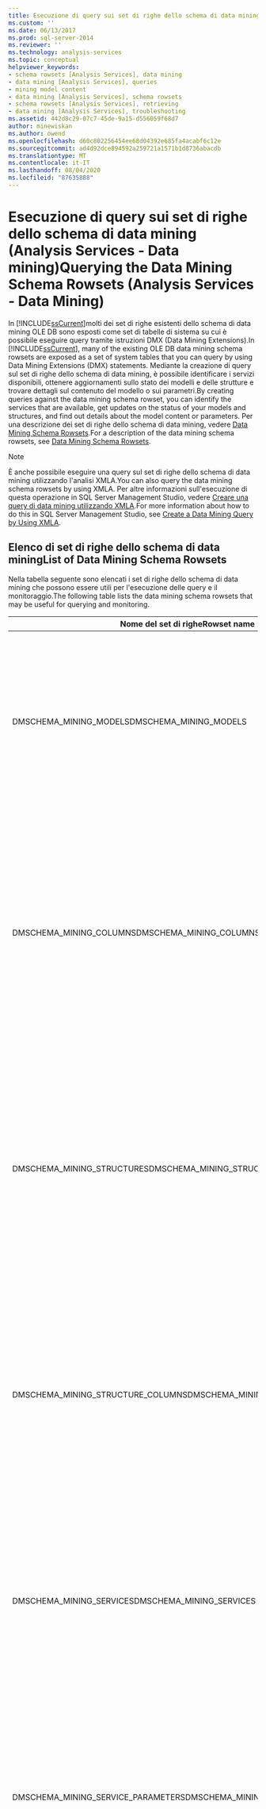 ```yaml
---
title: Esecuzione di query sui set di righe dello schema di data mining (Analysis Services-Data mining) | Microsoft Docs
ms.custom: ''
ms.date: 06/13/2017
ms.prod: sql-server-2014
ms.reviewer: ''
ms.technology: analysis-services
ms.topic: conceptual
helpviewer_keywords:
- schema rowsets [Analysis Services], data mining
- data mining [Analysis Services], queries
- mining model content
- data mining [Analysis Services], schema rowsets
- schema rowsets [Analysis Services], retrieving
- data mining [Analysis Services], troubleshooting
ms.assetid: 442d8c29-07c7-45de-9a15-d556059f68d7
author: minewiskan
ms.author: owend
ms.openlocfilehash: d60c802256454ee68d04392e685fa4acabf6c12e
ms.sourcegitcommit: ad4d92dce894592a259721a1571b1d8736abacdb
ms.translationtype: MT
ms.contentlocale: it-IT
ms.lasthandoff: 08/04/2020
ms.locfileid: "87635888"
---
```

# <a name="querying-the-data-mining-schema-rowsets-analysis-services---data-mining"></a><span data-ttu-id="f5dbb-102">Esecuzione di query sui set di righe dello schema di data mining (Analysis Services - Data mining)</span><span class="sxs-lookup"><span data-stu-id="f5dbb-102">Querying the Data Mining Schema Rowsets (Analysis Services - Data Mining)</span></span>
  <span data-ttu-id="f5dbb-103">In [!INCLUDE[ssCurrent](../../includes/sscurrent-md.md)]molti dei set di righe esistenti dello schema di data mining OLE DB sono esposti come set di tabelle di sistema su cui è possibile eseguire query tramite istruzioni DMX (Data Mining Extensions).</span><span class="sxs-lookup"><span data-stu-id="f5dbb-103">In [!INCLUDE[ssCurrent](../../includes/sscurrent-md.md)], many of the existing OLE DB data mining schema rowsets are exposed as a set of system tables that you can query by using Data Mining Extensions (DMX) statements.</span></span> <span data-ttu-id="f5dbb-104">Mediante la creazione di query sul set di righe dello schema di data mining, è possibile identificare i servizi disponibili, ottenere aggiornamenti sullo stato dei modelli e delle strutture e trovare dettagli sul contenuto del modello o sui parametri.</span><span class="sxs-lookup"><span data-stu-id="f5dbb-104">By creating queries against the data mining schema rowset, you can identify the services that are available, get updates on the status of your models and structures, and find out details about the model content or parameters.</span></span> <span data-ttu-id="f5dbb-105">Per una descrizione dei set di righe dello schema di data mining, vedere [Data Mining Schema Rowsets](../../relational-databases/native-client-ole-db-rowsets/rowsets.md).</span><span class="sxs-lookup"><span data-stu-id="f5dbb-105">For a description of the data mining schema rowsets, see [Data Mining Schema Rowsets](../../relational-databases/native-client-ole-db-rowsets/rowsets.md).</span></span>  
  
> [!NOTE]  
>  <span data-ttu-id="f5dbb-106">È anche possibile eseguire una query sul set di righe dello schema di data mining utilizzando l'analisi XMLA.</span><span class="sxs-lookup"><span data-stu-id="f5dbb-106">You can also query the data mining schema rowsets by using XMLA.</span></span> <span data-ttu-id="f5dbb-107">Per altre informazioni sull'esecuzione di questa operazione in SQL Server Management Studio, vedere [Creare una query di data mining utilizzando XMLA](create-a-data-mining-query-by-using-xmla.md).</span><span class="sxs-lookup"><span data-stu-id="f5dbb-107">For more information about how to do this in SQL Server Management Studio, see [Create a Data Mining Query by Using XMLA](create-a-data-mining-query-by-using-xmla.md).</span></span>  
  
## <a name="list-of-data-mining-schema-rowsets"></a><span data-ttu-id="f5dbb-108">Elenco di set di righe dello schema di data mining</span><span class="sxs-lookup"><span data-stu-id="f5dbb-108">List of Data Mining Schema Rowsets</span></span>  
 <span data-ttu-id="f5dbb-109">Nella tabella seguente sono elencati i set di righe dello schema di data mining che possono essere utili per l'esecuzione delle query e il monitoraggio.</span><span class="sxs-lookup"><span data-stu-id="f5dbb-109">The following table lists the data mining schema rowsets that may be useful for querying and monitoring.</span></span>  
  
|<span data-ttu-id="f5dbb-110">Nome del set di righe</span><span class="sxs-lookup"><span data-stu-id="f5dbb-110">Rowset name</span></span>|<span data-ttu-id="f5dbb-111">Descrizione</span><span class="sxs-lookup"><span data-stu-id="f5dbb-111">Description</span></span>|  
|-----------------|-----------------|  
|<span data-ttu-id="f5dbb-112">DMSCHEMA_MINING_MODELS</span><span class="sxs-lookup"><span data-stu-id="f5dbb-112">DMSCHEMA_MINING_MODELS</span></span>|<span data-ttu-id="f5dbb-113">Elenca tutti i modelli di data mining nel contesto corrente.</span><span class="sxs-lookup"><span data-stu-id="f5dbb-113">Lists all mining models in the current context.</span></span><br /><br /> <span data-ttu-id="f5dbb-114">Include informazioni quali la data di creazione, i parametri utilizzati per creare il modello e la dimensione del set di training.</span><span class="sxs-lookup"><span data-stu-id="f5dbb-114">Includes such information as the date created, parameters used to create the model, and the size of the training set.</span></span>|  
|<span data-ttu-id="f5dbb-115">DMSCHEMA_MINING_COLUMNS</span><span class="sxs-lookup"><span data-stu-id="f5dbb-115">DMSCHEMA_MINING_COLUMNS</span></span>|<span data-ttu-id="f5dbb-116">Elenca tutte le colonne utilizzate nei modelli di data mining nel contesto corrente.</span><span class="sxs-lookup"><span data-stu-id="f5dbb-116">Lists all columns used in mining models in the current context.</span></span><br /><br /> <span data-ttu-id="f5dbb-117">Le informazioni specificano il mapping a una colonna di origine della struttura di data mining, il tipo di dati, la precisione e le funzioni di stima che possono essere utilizzate con la colonna.</span><span class="sxs-lookup"><span data-stu-id="f5dbb-117">Information includes mapping to mining structure source column, data type, precision, and prediction functions that can be used with the column.</span></span>|  
|<span data-ttu-id="f5dbb-118">DMSCHEMA_MINING_STRUCTURES</span><span class="sxs-lookup"><span data-stu-id="f5dbb-118">DMSCHEMA_MINING_STRUCTURES</span></span>|<span data-ttu-id="f5dbb-119">Elenca tutte le strutture di data mining nel contesto corrente.</span><span class="sxs-lookup"><span data-stu-id="f5dbb-119">Lists all mining structure in the current context.</span></span><br /><br /> <span data-ttu-id="f5dbb-120">Le informazioni specificano se la struttura viene popolata, la data dell'ultima elaborazione della struttura e la definizione del set di dati di controllo per la struttura, se disponibile.</span><span class="sxs-lookup"><span data-stu-id="f5dbb-120">Information includes whether the structure is populated, the date the structure was last processed, and the definition of the holdout data set for the structure, if any.</span></span>|  
|<span data-ttu-id="f5dbb-121">DMSCHEMA_MINING_STRUCTURE_COLUMNS</span><span class="sxs-lookup"><span data-stu-id="f5dbb-121">DMSCHEMA_MINING_STRUCTURE_COLUMNS</span></span>|<span data-ttu-id="f5dbb-122">Elenca tutte le colonne utilizzate nelle strutture di data mining nel contesto corrente.</span><span class="sxs-lookup"><span data-stu-id="f5dbb-122">Lists all columns used in mining structures in the current context.</span></span><br /><br /> <span data-ttu-id="f5dbb-123">Le informazioni specificano il tipo di contenuto e il tipo di dati, l'eventuale supporto dei valori Null e la presenza o meno di dati di tabella nidificati nella colonna.</span><span class="sxs-lookup"><span data-stu-id="f5dbb-123">Information includes content type and data type, nullability, and whether the column contains nested table data.</span></span>|  
|<span data-ttu-id="f5dbb-124">DMSCHEMA_MINING_SERVICES</span><span class="sxs-lookup"><span data-stu-id="f5dbb-124">DMSCHEMA_MINING_SERVICES</span></span>|<span data-ttu-id="f5dbb-125">Elenca tutti i servizi di data mining, o algoritmi, disponibili sul server specificato.</span><span class="sxs-lookup"><span data-stu-id="f5dbb-125">Lists all mining services, or algorithms, that are available on the specified server.</span></span><br /><br /> <span data-ttu-id="f5dbb-126">Le informazioni specificano i flag di modellazione supportati, i tipi di input e i tipi di origine dati supportati.</span><span class="sxs-lookup"><span data-stu-id="f5dbb-126">Information includes supported modeling flags, input types, and supported data source types.</span></span>|  
|<span data-ttu-id="f5dbb-127">DMSCHEMA_MINING_SERVICE_PARAMETERS</span><span class="sxs-lookup"><span data-stu-id="f5dbb-127">DMSCHEMA_MINING_SERVICE_PARAMETERS</span></span>|<span data-ttu-id="f5dbb-128">Elenca tutti i parametri per i servizi di data mining disponibili nell'istanza corrente.</span><span class="sxs-lookup"><span data-stu-id="f5dbb-128">Lists all parameters for the mining services that are available on the current instance.</span></span><br /><br /> <span data-ttu-id="f5dbb-129">Le informazioni includono il tipo di dati per ogni parametro, i valori predefiniti e i limiti superiore e inferiore.</span><span class="sxs-lookup"><span data-stu-id="f5dbb-129">Information includes the data type for each parameter, the default values, and the upper and lower limits.</span></span>|  
|<span data-ttu-id="f5dbb-130">DMSCHEMA_MODEL_CONTENT</span><span class="sxs-lookup"><span data-stu-id="f5dbb-130">DMSCHEMA_MODEL_CONTENT</span></span>|<span data-ttu-id="f5dbb-131">Restituisce il contenuto del modello se il modello è stato elaborato.</span><span class="sxs-lookup"><span data-stu-id="f5dbb-131">Returns the content of the model if the model has been processed.</span></span><br /><br /> <span data-ttu-id="f5dbb-132">Per altre informazioni, vedere [Contenuto del modello di data mining &#40;Analysis Services - Data mining&#41;](mining-model-content-analysis-services-data-mining.md).</span><span class="sxs-lookup"><span data-stu-id="f5dbb-132">For more information, see [Mining Model Content &#40;Analysis Services - Data Mining&#41;](mining-model-content-analysis-services-data-mining.md).</span></span>|  
|<span data-ttu-id="f5dbb-133">DBSCHEMA_CATALOGS</span><span class="sxs-lookup"><span data-stu-id="f5dbb-133">DBSCHEMA_CATALOGS</span></span>|<span data-ttu-id="f5dbb-134">Elenca tutti i database (cataloghi) nell'istanza corrente di Analysis Services.</span><span class="sxs-lookup"><span data-stu-id="f5dbb-134">Lists all databases (catalogs) in the current instance of Analysis Services.</span></span>|  
|<span data-ttu-id="f5dbb-135">MDSCHEMA_INPUT_DATASOURCES</span><span class="sxs-lookup"><span data-stu-id="f5dbb-135">MDSCHEMA_INPUT_DATASOURCES</span></span>|<span data-ttu-id="f5dbb-136">Elenca tutte le origini dati nell'istanza corrente di Analysis Services.</span><span class="sxs-lookup"><span data-stu-id="f5dbb-136">Lists all data sources in the current instance of Analysis Services.</span></span>|  
  
> [!NOTE]  
>  <span data-ttu-id="f5dbb-137">L'elenco nella tabella non è completo in quanto contiene solo i set di righe che possono essere utili per la risoluzione dei problemi.</span><span class="sxs-lookup"><span data-stu-id="f5dbb-137">The list in the table is not comprehensive; it shows only those rowsets that may be of most interest for troubleshooting.</span></span>  
  
## <a name="examples"></a><span data-ttu-id="f5dbb-138">Esempi</span><span class="sxs-lookup"><span data-stu-id="f5dbb-138">Examples</span></span>  
 <span data-ttu-id="f5dbb-139">Nella sezione seguente sono riportati alcuni esempi di query sui set di righe dello schema di data mining.</span><span class="sxs-lookup"><span data-stu-id="f5dbb-139">The following section provides some examples of queries against the data mining schema rowsets.</span></span>  
  
### <a name="example-1-list-data-mining-services"></a><span data-ttu-id="f5dbb-140">Esempio 1: Elenco di servizi di data mining</span><span class="sxs-lookup"><span data-stu-id="f5dbb-140">Example 1: List Data Mining Services</span></span>  
 <span data-ttu-id="f5dbb-141">Nella query seguente viene restituito un elenco di servizi di data mining disponibili sul server corrente, che indica gli algoritmi abilitati.</span><span class="sxs-lookup"><span data-stu-id="f5dbb-141">The following query returns a list of the mining services that are available on the current server, meaning the algorithms that are enabled.</span></span> <span data-ttu-id="f5dbb-142">Le colonne specificate per ogni servizio di data mining includono i flag di modellazione e i tipi di contenuto che possono essere utilizzati con ogni algoritmo, il GUID di ogni servizio e gli eventuali limiti di stima che potrebbero essere stati specificati per ogni servizio.</span><span class="sxs-lookup"><span data-stu-id="f5dbb-142">The columns provided for each mining service include the modeling flags and content types that can be used by each algorithm, the GUID for each service, and any prediction limits that may have been added for each service.</span></span>  
  
```  
SELECT *  
FROM $system.DMSCHEMA_MINING_SERVICES  
```  
  
### <a name="example-2-list-mining-model-parameters"></a><span data-ttu-id="f5dbb-143">Esempio 2: Elenco di parametri del modello di data mining</span><span class="sxs-lookup"><span data-stu-id="f5dbb-143">Example 2: List Mining Model Parameters</span></span>  
 <span data-ttu-id="f5dbb-144">Nell'esempio seguente vengono restituiti i parametri utilizzati per creare uno specifico modello di data mining:</span><span class="sxs-lookup"><span data-stu-id="f5dbb-144">The following example returns the parameters that were used to create a specific mining model:</span></span>  
  
```  
SELECT MINING_PARAMETERS   
FROM $system.DMSCHEMA_MINING_MODELS  
WHERE MODEL_NAME = 'TM Clustering'  
```  
  
### <a name="example-3-list-all-rowsets"></a><span data-ttu-id="f5dbb-145">Esempio 3: Elenco di tutti i set di righe</span><span class="sxs-lookup"><span data-stu-id="f5dbb-145">Example 3: List All Rowsets</span></span>  
 <span data-ttu-id="f5dbb-146">Nell'esempio seguente viene restituito un elenco completo di set di righe disponibili nel server corrente:</span><span class="sxs-lookup"><span data-stu-id="f5dbb-146">The following example returns a comprehensive list of the rowsets that are available on the current server:</span></span>  
  
```  
SELECT *   
FROM $system.DBSCHEMA_TABLES  
```  
  
## <a name="see-also"></a><span data-ttu-id="f5dbb-147">Vedere anche</span><span class="sxs-lookup"><span data-stu-id="f5dbb-147">See Also</span></span>  
 [<span data-ttu-id="f5dbb-148">Concetti relativi alla risoluzione dei problemi (Analysis Services - Dati mining)</span><span class="sxs-lookup"><span data-stu-id="f5dbb-148">Troubleshooting Concepts (Analysis Services - Data Mining)</span></span>](https://msdn.microsoft.com/library/cc645881.aspx)  
  
  
